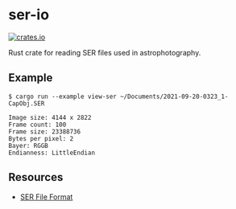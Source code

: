 # ser-io

[![crates.io](https://img.shields.io/crates/v/riff-io.svg)](https://crates.io/crates/riff-io)

Rust crate for reading SER files used in astrophotography.

## Example

```text,no_run
$ cargo run --example view-ser ~/Documents/2021-09-20-0323_1-CapObj.SER
 
Image size: 4144 x 2822
Frame count: 100
Frame size: 23388736
Bytes per pixel: 2
Bayer: RGGB
Endianness: LittleEndian
```

## Resources

- [SER File Format](http://www.grischa-hahn.homepage.t-online.de/astro/ser/)